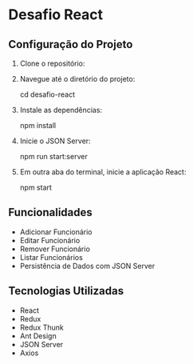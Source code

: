 # Desafio React

## Configuração do Projeto

1. Clone o repositório:
 

2. Navegue até o diretório do projeto:

    cd desafio-react


3. Instale as dependências:

    npm install


4. Inicie o JSON Server:

    npm run start:server

5. Em outra aba do terminal, inicie a aplicação React:

    npm start


## Funcionalidades

- Adicionar Funcionário
- Editar Funcionário
- Remover Funcionário
- Listar Funcionários
- Persistência de Dados com JSON Server

## Tecnologias Utilizadas

- React
- Redux
- Redux Thunk
- Ant Design
- JSON Server
- Axios
